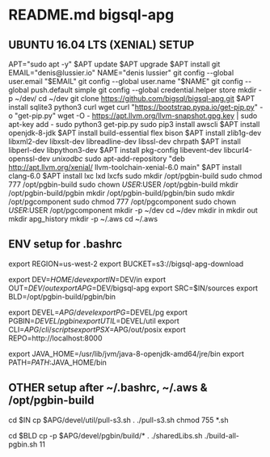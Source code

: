 # README.md bigsql-apg

## UBUNTU 16.04 LTS (XENIAL) SETUP ####################
APT="sudo apt -y"
$APT update
$APT upgrade
$APT install git
EMAIL="denis@lussier.io"
NAME="denis lussier"
git config --global user.email "$EMAIL"
git config --global user.name "$NAME"
git config --global push.default simple
git config --global credential.helper store
mkdir -p ~/dev/
cd ~/dev
git clone https://github.com/bigsql/bigsql-apg.git
$APT install sqlite3 python3 curl wget
curl "https://bootstrap.pypa.io/get-pip.py" -o "get-pip.py"
wget -O - https://apt.llvm.org/llvm-snapshot.gpg.key | sudo apt-key add -
sudo python3 get-pip.py
sudo pip3 install awscli
$APT install openjdk-8-jdk
$APT install build-essential flex bison
$APT install zlib1g-dev libxml2-dev libxslt-dev libreadline-dev libssl-dev chrpath
$APT install libperl-dev libpython3-dev
$APT install pkg-config libevent-dev libcurl4-openssl-dev *unixodbc*
sudo apt-add-repository "deb http://apt.llvm.org/xenial/ llvm-toolchain-xenial-6.0 main"
$APT install clang-6.0
$APT install lxc lxd lxcfs
sudo mkdir /opt/pgbin-build
sudo chmod 777 /opt/pgbin-build
sudo chown $USER:$USER /opt/pgbin-build
mkdir /opt/pgbin-build/pgbin
mkdir /opt/pgbin-build/pgbin/bin
sudo mkdir /opt/pgcomponent
sudo chmod 777 /opt/pgcomponent
sudo chown $USER:$USER /opt/pgcomponent
mkdir -p ~/dev
cd ~/dev
mkdir in
mkdir out
mkdir apg_history
mkdir -p ~/.aws
cd ~/.aws

## ENV setup for .bashrc #########################
export REGION=us-west-2
export BUCKET=s3://bigsql-apg-download

export DEV=$HOME/dev
export IN=$DEV/in
export OUT=$DEV/out
export APG=$DEV/bigsql-apg
export SRC=$IN/sources
export BLD=/opt/pgbin-build/pgbin/bin

export DEVEL=$APG/devel
export PG=$DEVEL/pg
export PGBIN=$DEVEL/pgbin
export UTIL=$DEVEL/util
export CLI=$APG/cli/scripts
export PSX=$APG/out/posix
export REPO=http://localhost:8000

export JAVA_HOME=/usr/lib/jvm/java-8-openjdk-amd64/jre/bin
export PATH=$PATH:$JAVA_HOME/bin

## OTHER setup after ~/.bashrc, ~/.aws & /opt/pgbin-build #######
cd $IN
cp $APG/devel/util/pull-s3.sh .
./pull-s3.sh
chmod 755 *.sh

cd $BLD
cp -p $APG/devel/pgbin/build/* .
./sharedLibs.sh
./build-all-pgbin.sh 11
